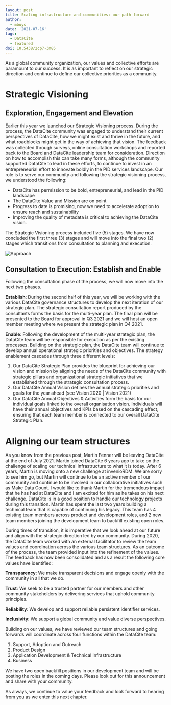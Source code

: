 ```yaml
---
layout: post
title: Scaling infrastructure and communities: our path forward
author:
  - mbuys
date: '2021-07-16'
tags:
  - DataCite
  - featured
doi: 10.5438/2cp7-3m85
---
```

As a global community organization, our values and collective efforts are paramount to our success.  It is as important to reflect on our strategic direction and continue to define our collective priorities as a community. 



# Strategic Visioning
## Exploration, Engagement and Elevation

Earlier this year we launched our Strategic Visioning process. During the process, the DataCite community was engaged to understand their current perspectives of DataCite, how we might exist and thrive in the future, and what roadblocks might get in the way of achieving that vision. The feedback was collected through surveys, online consultation workshops and reported back to the Board and DataCite leadership team for consideration. Direction on how to accomplish this can take many forms, although the community supported DataCite to lead in these efforts, to continue to invest in an entrepreneurial effort to innovate boldly in the PID services landscape. Our role is to serve our community and following the strategic visioning process, we understood the following:

- DataCite has permission to be bold, entrepreneurial, and lead in the PID landscape
- The DataCite Value and Mission are on point
- Progress to date is promising, now we need to accelerate adoption to ensure reach and sustainability
- Improving the quality of metadata is critical to achieving the DataCite vision.

The Strategic Visioning process included five (5) stages. We have now concluded the first three (3) stages and will move into the final two (2) stages which transitions from consultation to planning and execution.

![Approach](/images/datacite_strategic_vision_process.png)

## Consultation to Execution: Establish and Enable

Following the consultation phase of the process, we will now move into the next two phases.

**Establish**: During the second half of this year, we will be working with the various DataCite governance structures to develop the next iteration of our strategic plan. The strategic consultation report produced by the consultants forms the basis for the multi-year plan. The final plan will be presented to the Board for approval in Q3 2021 and we will host an open member meeting where we present the strategic plan in Q4 2021.

**Enable**: Following the development of the multi-year strategic plan, the DataCite team will be responsible for execution as per the existing processes. Building on the strategic plan, the DataCite team will continue to develop annual operational strategic priorities and objectives. The strategy enablement cascades through three different levels:

1. Our DataCite Strategic Plan provides the blueprint for achieving our vision and mission by aligning the needs of the DataCite community with strategic pillars and organizational strategic initiatives that we established through the strategic consultation process.
2. Our DataCite Annual Vision defines the annual strategic priorities and goals for the year ahead (see Vision 2020 | Vision 2021)
3. Our DataCite Annual Objectives & Activities form the basis for our individual goals linked to the overall organisation vision. Individuals will have their annual objectives and KPIs based on the cascading effect, ensuring that each team member is connected to our overall DataCite Strategic Plan.

# Aligning our team structures

As you know from the previous post, Martin Fenner will be leaving DataCite at the end of July 2021. Martin joined DataCite 6 years ago to take on the challenge of scaling our technical infrastructure to what it is today. After 6 years, Martin is moving onto a new challenge at invenioRDM. We are sorry to see him go, but Martin will continue to be an active member of our community and continue to be involved in our collaborative initiatives such as Make Data Count. I would like to thank Martin for the tremendous impact that he has had at DataCite and I am excited for him as he takes on his next challenge. DataCite is in a good position to handle our technology projects during this transition. Martin has spent the last two years building a technical team that is capable of continuing his legacy. This team has 4 existing team members across product and development roles, and 2 new team members joining the development team to backfill existing open roles.

During times of transition, it is imperative that we look ahead at our future and align with the strategic direction led by our community. During 2020, the DataCite team worked with an external facilitator to review the team values and coordination across the various team structures. As an outcome of the process, the team provided input into the refinement of the values. The feedback has now been consolidated and as a result the following core values have identified:

**Transparency**: 
We make transparent decisions and engage openly with the community in all that we do.  

**Trust**: 
We seek to be a trusted partner for our members and other community stakeholders by delivering services that uphold community principles.

**Reliability**: 
We develop and support reliable persistent identifier services. 

**Inclusivity**: 
We support a global community and value diverse perspectives.

Building on our values, we have reviewed our team structures and going forwards will coordinate across four functions within the DataCite team:
1. Support, Adoption and Outreach
1. Product Design
1. Application Development & Technical Infrastructure
1. Business

We have two open backfill positions in our development team and will be posting the roles in the coming days. Please look out for this announcement and share with your community.

As always, we continue to value your feedback and look forward to hearing from you as we enter this next chapter.


